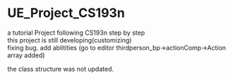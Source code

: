 # UE_Project_CS193n
a tutorial Project following CS193n step by step
<br>
this project is still developing(customizing)
<br>
fixing bug.
add ablitities (go to editor thirdperson_bp->actionComp->Action array added)

the  class structure was not updated.

